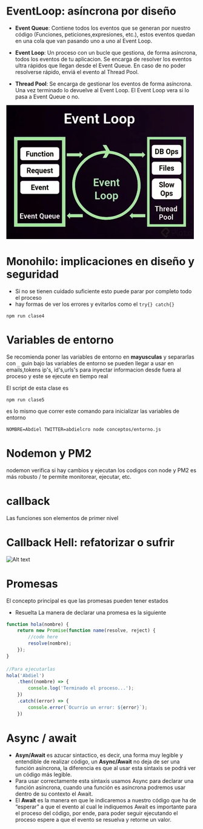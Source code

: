# EventLoop: asíncrona por diseño

- **Event Queue**: Contiene todos los eventos que se generan por nuestro código (Funciones, peticiones,expresiones, etc.), estos eventos quedan en una cola que van pasando uno a uno al Event Loop.

- **Event Loop**: Un proceso con un bucle que gestiona, de forma asincrona, todos los eventos de tu aplicacion. Se encarga de resolver los eventos ultra rápidos que llegan desde el Event Queue. En caso de no poder resolverse rápido, enviá el evento al Thread Pool.

- **Thread Pool**: Se encarga de gestionar los eventos de forma asíncrona. Una vez terminado lo devuelve al Event Loop. El Event Loop vera si lo pasa a Event Queue o no.

![Alt text](https://raw.githubusercontent.com/zayelmech/fundamentosNode/main/src/img/ejemplo.webp)

# Monohilo: implicaciones en diseño y seguridad

- Si no se tienen cuidado suficiente esto puede parar por completo todo el proceso
- hay formas de ver los errores y evitarlos como el `try{} catch{}`

```npm
npm run clase4
```

# Variables de entorno

Se recomienda poner las variables de entorno en **mayusculas** y separarlas con `_` guin bajo
las variables de entorno se pueden llegar a usar en emails,tokens ip's, id's,urls's para inyectar informacion desde fuera al proceso y este se ejecute en tiempo real 

El script de esta clase es
```npm
npm run clase5
```
es lo mismo que correr este comando para inicializar las variables de entorno
```npm
NOMBRE=Abdiel TWITTER=abdielcro node conceptos/entorno.js
```

#  Nodemon y PM2

nodemon verifica si hay cambios y ejecutan los codigos con node
y PM2 es más robusto / te permite monitorear, ejecutar, etc.

# callback

Las funciones son elementos de primer nivel

# Callback Hell: refatorizar o sufrir
![Alt text](https://tse1.mm.bing.net/th?id=OIP.zxx4iQAG4HilOIQqDKpxJwHaEU&pid=Api&P=0&w=299&h=175)

# Promesas

El concepto principal es que las promesas pueden tener estados
- Resuelta
La manera de declarar una promesa es la siguiente
```js
function hola(nombre) {
    return new Promise(function name(resolve, reject) {
        //code here
        resolve(nombre);
    });
}

//Para ejecutarlas 
hola('Abdiel')
    .then((nombre) => {
        console.log('Terminado el proceso...');
    })
    .catch((error) => {
        console.error(`Ocurrio un error: ${error}`);
    })
```

# Async / await

- **Asyn/Await** es azucar sintactico, es decir, una forma muy legible y entendible de realizar código, un **Async/Await** no deja de ser una función asíncrona, la diferencia es que al usar esta sintaxis se podrá ver un código más legible.
- Para usar correctamente esta sintaxis usamos Async para declarar una función asíncrona, cuando una función es asíncrona podremos usar dentro de su contexto el Await.
- El **Await** es la manera en que le indicaremos a nuestro código que ha de “esperar” a que el evento al cual le indiquemos Await es importante para el proceso del código, por ende, para poder seguir ejecutando el proceso espere a que el evento se resuelva y retorne un valor.